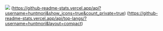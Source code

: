 <a href="https://opgc.me/#/users/huntmori" target="_blank"><img src="https://api.opgc.me/githubs/users/huntmori/tag/?theme=basic" /></a>
(https://github-readme-stats.vercel.app/api?username=huntmori&show_icons=true&count_private=true)
(https://github-readme-stats.vercel.app/api/top-langs/?username=huntmori&layout=compact)
